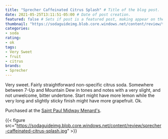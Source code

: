 ```yaml
---
title: "Sprecher Caffeinated Citrus Splash" # Title of the blog post.
date: 2021-05-25T13:11:51-05:00 # Date of post creation.
featured: false # Sets if post is a featured post, making appear on the home page side bar.
thumbnail: "https://sodaguideimg.blob.core.windows.net/content/review/thumbs/sprecher-caffeinated-citrus-splash.jpg" # Sets thumbnail image appearing inside card on homepage.
categories:
- soda
rating:
- ok
tags:
- Very Sweet
- fruit
- citrus
brands:
- Sprecher
---
```


Very sweet. Fairly straightforward non-specific citrus soda. Somewhere between 7-Up and Mountain Dew in tones and notes with a very slight, and not unwelcome, bitter undertone. Start might have more lemon while the very long and slightly sticky finish might have more grapefruit. Ok.

Purchased at the [Saint Paul Midway Menard's](https://www.menards.com/main/storeDetails.html?store=3181).

{{< figure src="https://sodaguideimg.blob.core.windows.net/content/review/sprecher-caffeinated-citrus-splash.jpg" >}}
